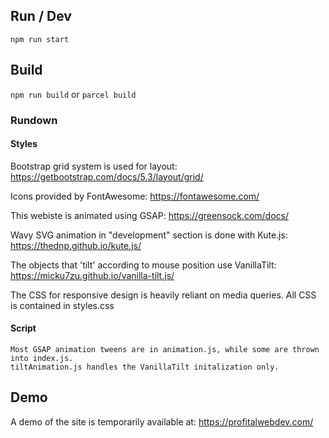 ## Run / Dev

`npm run start`

## Build

`npm run build` or `parcel build`

### Rundown

#### Styles

Bootstrap grid system is used for layout: https://getbootstrap.com/docs/5.3/layout/grid/

Icons provided by FontAwesome: https://fontawesome.com/

This webiste is animated using GSAP: https://greensock.com/docs/

Wavy SVG animation in "development" section is done with Kute.js: https://thednp.github.io/kute.js/

The objects that 'tilt' according to mouse position use VanillaTilt: https://micku7zu.github.io/vanilla-tilt.js/

The CSS for responsive design is heavily reliant on media queries. All CSS is contained in styles.css

#### Script

    Most GSAP animation tweens are in animation.js, while some are thrown into index.js.
    tiltAnimation.js handles the VanillaTilt initalization only.

## Demo

A demo of the site is temporarily available at: https://profitalwebdev.com/
